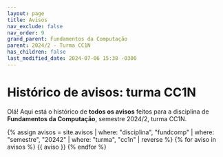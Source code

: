 ```yaml
---
layout: page
title: Avisos
nav_exclude: false
nav_order: 9
grand_parent: Fundamentos da Computação
parent: 2024/2 - Turma CC1N
has_children: false
last_modified_date: 2024-07-06 15:38 -0300
---
```


# Histórico de avisos: turma CC1N

Olá! Aqui está o histórico de **todos os avisos** feitos para a
disciplina de **Fundamentos da Computação**, semestre 2024/2, turma CC1N.

{% assign avisos = site.avisos
     | where: "disciplina", "fundcomp"
     | where: "semestre", "20242"
     | where: "turma", "cc1n"
     | reverse  %}
{% for aviso in avisos %}
{{ aviso }}
{% endfor %}
